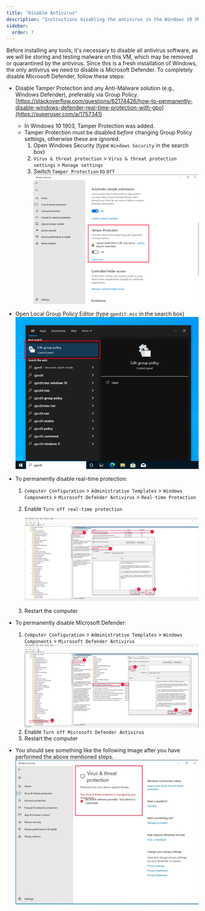 ```yaml
---
title: "Disable Antivirus"
description: "Instructions disabling the antivirus in the Windows 10 VM."
sidebar:
  order: 7
---
```


Before installing any tools, it's necessary to disable all antivirus software, as we will be storing and testing malware on this VM, which may be removed or quarantined by the antivirus. Since this is a fresh installation of Windows, the only antivirus we need to disable is Microsoft Defender. To completely disable Microsoft Defender, follow these steps:

- Disable Tamper Protection and any Anti-Malware solution (e.g., Windows Defender), preferably via Group Policy.[https://stackoverflow.com/questions/62174426/how-to-permanently-disable-windows-defender-real-time-protection-with-gpo](https://superuser.com/a/1757341)
  - In Windows 10 1903, Tamper Protection was added.
  - Tamper Protection must be disabled *before* changing Group Policy settings, otherwise these are ignored.
    1.  Open Windows Security (type `Windows Security` in the search box)
    2.  `Virus & threat protection` > `Virus & threat protection settings` > `Manage settings`
    3.  Switch `Tamper Protection` to `Off`
        ![Untitled](../assets/Untitled.png)
- Open Local Group Policy Editor (type `gpedit.msc` in the search box)
  ![Untitled](../assets/Untitled%201.png)
- To permanently disable real-time protection:

  1. `Computer Configuration` > `Administrative Templates` > `Windows Components` > `Microsoft Defender Antivirus` > `Real-time Protection`
  2. Enable `Turn off real-time protection`

     ![Untitled](../assets/b993d9a4-298d-43d8-b120-94c9195258d7.png)

  3. Restart the computer

- To permanently disable Microsoft Defender:
  1. `Computer Configuration` > `Administrative Templates` > `Windows Components` > `Microsoft Defender Antivirus`
     ![Untitled](../assets/7933b2ad-b957-468c-a097-57f6194dfd42.png)
  2. Enable `Turn off Microsoft Defender Antivirus`
  3. Restart the computer
- You should see something like the following image after you have performed the above mentioned steps.
  ![Untitled](../assets/36188404-883c-454d-8e54-dbc905cf6f6b.png)
